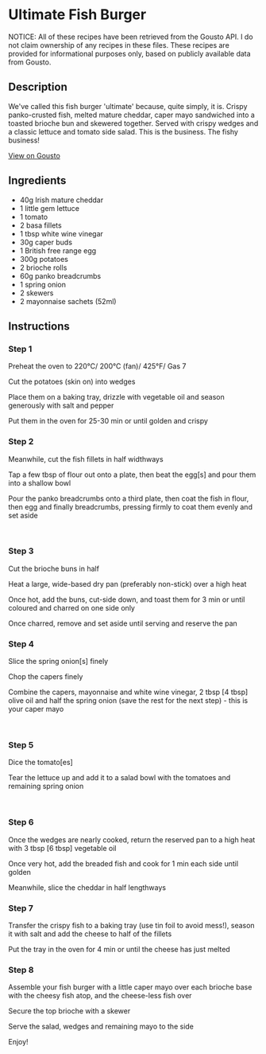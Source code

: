 # Ultimate Fish Burger

NOTICE: All of these recipes have been retrieved from the Gousto API. I do not claim ownership of any recipes in these files. These recipes are provided for informational purposes only, based on publicly available data from Gousto.

## Description

We've called this fish burger 'ultimate' because, quite simply, it is. Crispy panko-crusted fish, melted mature cheddar, caper mayo sandwiched into a toasted brioche bun and skewered together. Served with crispy wedges and a classic lettuce and tomato side salad. This is the business. The fishy business!

[View on Gousto](https://www.gousto.co.uk/recipes/cookbook/ultimate-fish-burger)

## Ingredients

- 40g Irish mature cheddar 
- 1 little gem lettuce 
- 1 tomato
- 2 basa fillets
- 1 tbsp white wine vinegar 
- 30g caper buds 
- 1 British free range egg
- 300g potatoes 
- 2 brioche rolls 
- 60g panko breadcrumbs
- 1 spring onion
- 2 skewers 
- 2 mayonnaise sachets (52ml)

## Instructions


### Step 1

Preheat the oven to 220&deg;C/ 200&deg;C (fan)/ 425&deg;F/ Gas 7


Cut the potatoes (skin on) into wedges


Place them on a baking tray, drizzle with vegetable oil and season generously with salt and pepper


Put them in the oven for 25-30 min or until golden and crispy


### Step 2

Meanwhile, cut the fish fillets in half widthways


Tap a few tbsp of flour out onto a plate, then beat the egg<span class="text-danger">[s]</span> and pour them into a shallow bowl


Pour the panko breadcrumbs onto a third plate, then coat the fish in flour, then egg and finally breadcrumbs, pressing firmly to coat them evenly and set aside&nbsp;


&nbsp;


### Step 3

Cut the brioche buns in half


Heat a large, wide-based dry pan (preferably non-stick) over a high heat


Once hot, add the buns, cut-side down, and toast them for 3 min or until coloured and charred on one side only


Once charred, remove and set aside until serving and reserve the pan


### Step 4

Slice the spring onion<span class="text-danger">[s]</span>&nbsp;finely


Chop the capers finely


Combine the&nbsp;capers, mayonnaise and&nbsp;white wine vinegar, 2 tbsp <span class="text-danger">[4 tbsp]</span> olive oil and half the spring onion (save the rest for the next step) - this is your caper mayo


&nbsp;


### Step 5

Dice the tomato<span class="text-danger">[es]</span>


Tear the&nbsp;lettuce up and add it to a salad bowl with the tomatoes and remaining spring onion


&nbsp;


### Step 6

Once the wedges are nearly cooked, return the reserved pan to a high heat with 3 tbsp <span class="text-danger">[6 tbsp]</span> vegetable oil&nbsp;


Once very hot, add the breaded&nbsp;fish and cook for 1 min each side until golden&nbsp;


Meanwhile, slice the cheddar&nbsp;in half lengthways&nbsp;


### Step 7

Transfer the crispy fish to a baking tray (use tin foil to avoid mess!), season it with salt and add the cheese to half of the fillets


Put the tray in the oven for 4 min or until the cheese has just melted

### Step 8

Assemble your fish burger with a little caper mayo over each brioche base with the cheesy fish atop, and the cheese-less fish over


Secure the top brioche with a skewer&nbsp;


Serve the salad, wedges and remaining mayo to the side


Enjoy!

